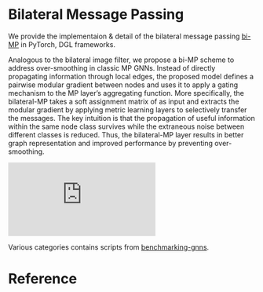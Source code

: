 # Bilateral Message Passing

We provide the implementaion & detail of the bilateral message passing [bi-MP]() in PyTorch, DGL frameworks. 

Analogous to the bilateral image filter, we propose a bi-MP scheme to address over-smoothing in classic MP GNNs. Instead of directly propagating information through local edges, the proposed model defines a pairwise modular gradient between nodes and uses it to apply a gating mechanism to the MP layer’s aggregating function. More specifically, the bilateral-MP takes a soft assignment matrix of as input and extracts the modular gradient by applying metric learning layers to selectively transfer the messages. The key intuition is that the propagation of useful information within the same node class survives while the extraneous noise between different classes is reduced. Thus, the bilateral-MP layer results in better graph representation and improved performance by preventing over-smoothing.

![Figure1.pdf](https://github.com/hookhy/bi-MP/files/8022287/Figure1.pdf)

Various categories contains scripts from [benchmarking-gnns](https://github.com/graphdeeplearning/benchmarking-gnns).

# Reference




